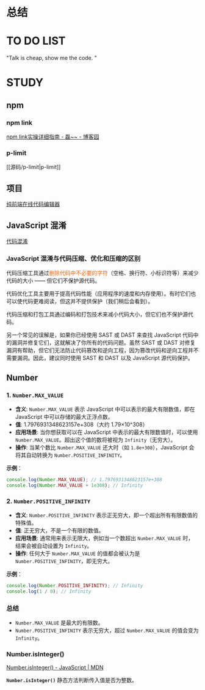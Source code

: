 # 总结







# TO DO LIST
"Talk is cheap, show me the code. "




# STUDY

## npm
### npm link
[npm link实操详细指南 - 磊\~\~ - 博客园](https://www.cnblogs.com/webljl/p/18136060)
### p-limit
[[源码/p-limit|p-limit]]

## 项目
[纯前端在线代码编辑器](https://mp.weixin.qq.com/s/D1EIdUaiJ1jCMdSW3RaDzQ)

## JavaScript 混淆
[代码混淆](https://mp.weixin.qq.com/s/hBpLnpFjaMPBH8DcvGbt4w)

### JavaScript 混淆与代码压缩、优化和压缩的区别

代码压缩工具通过<font color=#F36208>删除代码中不必要的字符</font>（空格、换行符、小标识符等）来减少代码的大小 —— 但它们不保护源代码。

代码优化工具主要用于提高代码性能（应用程序的速度和内存使用）。有时它们也可以使代码更难阅读，但这并不提供保护（我们稍后会看到）。

代码压缩和打包工具通过编码和打包技术来减小代码大小，但它们也不保护源代码。

另一个常见的误解是，如果你已经使用 SAST 或 DAST 来查找 JavaScript 代码中的漏洞并修复它们，这就解决了你所有的代码问题。虽然 SAST 或 DAST 对修复漏洞有帮助，但它们无法防止代码篡改和逆向工程，因为篡改代码和逆向工程并不需要漏洞。因此，建议同时使用 SAST 和 DAST 以及 JavaScript 源代码保护。

## Number

### 1. **`Number.MAX_VALUE`**
   - **含义**: `Number.MAX_VALUE` 表示 JavaScript 中可以表示的最大有限数值，即在 JavaScript 中可以存储的最大正浮点数。
   - **值**: 1.7976931348623157e+308（大约 1.79×10^308）
   - **应用场景**: 当你想获取可以在 JavaScript 中表示的最大有限数值时，可以使用 `Number.MAX_VALUE`。超出这个值的数将被视为 `Infinity`（无穷大）。
   - **操作**: 当某个数比 `Number.MAX_VALUE` 还大时（如 `1.8e+308`），JavaScript 会将其自动转换为 `Number.POSITIVE_INFINITY`。

   **示例**：
   ```js
   console.log(Number.MAX_VALUE); // 1.7976931348623157e+308
   console.log(Number.MAX_VALUE + 1e308); // Infinity
   ```

### 2. **`Number.POSITIVE_INFINITY`**
   - **含义**: `Number.POSITIVE_INFINITY` 表示正无穷大，即一个超出所有有限数值的特殊值。
   - **值**: 正无穷大，不是一个有限的数值。
   - **应用场景**: 通常用来表示无限大，例如当一个数超出 `Number.MAX_VALUE` 时，结果会被自动设置为 `Infinity`。
   - **操作**: 任何大于 `Number.MAX_VALUE` 的值都会被认为是 `Number.POSITIVE_INFINITY`，即无穷大。

   **示例**：
   ```js
   console.log(Number.POSITIVE_INFINITY); // Infinity
   console.log(1 / 0); // Infinity
   ```
### 总结
- `Number.MAX_VALUE` 是最大的有限数。
- `Number.POSITIVE_INFINITY` 表示无穷大，超过 `Number.MAX_VALUE` 的值会变为 `Infinity`。

### Number.isInteger()
[Number.isInteger() - JavaScript | MDN](https://developer.mozilla.org/zh-CN/docs/Web/JavaScript/Reference/Global_Objects/Number/isInteger)

**`Number.isInteger()`** 静态方法判断传入值是否为整数。
